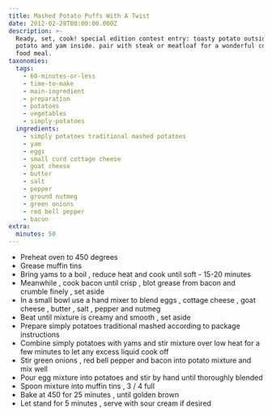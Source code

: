 ```yaml
---
title: Mashed Potato Puffs With A Twist
date: 2012-02-28T00:00:00.000Z
description: >-
  Ready, set, cook! special edition contest entry: toasty potato outside, creamy
  potato and yam inside. pair with steak or meatloaf for a wonderful comfort
  food meal.
taxonomies:
  tags:
    - 60-minutes-or-less
    - time-to-make
    - main-ingredient
    - preparation
    - potatoes
    - vegetables
    - simply-potatoes
  ingredients:
    - simply potatoes traditional mashed potatoes
    - yam
    - eggs
    - small curd cottage cheese
    - goat cheese
    - butter
    - salt
    - pepper
    - ground nutmeg
    - green onions
    - red bell pepper
    - bacon
extra:
  minutes: 50
---
```

 - Preheat oven to 450 degrees
 - Grease muffin tins
 - Bring yams to a boil , reduce heat and cook until soft - 15-20 minutes
 - Meanwhile , cook bacon until crisp , blot grease from bacon and crumble finely , set aside
 - In a small bowl use a hand mixer to blend eggs , cottage cheese , goat cheese , butter , salt , pepper and nutmeg
 - Beat until mixture is creamy and smooth , set aside
 - Prepare simply potatoes traditional mashed according to package instructions
 - Combine simply potatoes with yams and stir mixture over low heat for a few minutes to let any excess liquid cook off
 - Stir green onions , red bell pepper and bacon into potato mixture and mix well
 - Pour egg mixture into potatoes and stir by hand until thoroughly blended
 - Spoon mixture into muffin tins , 3 / 4 full
 - Bake at 450 for 25 minutes , until golden brown
 - Let stand for 5 minutes , serve with sour cream if desired
